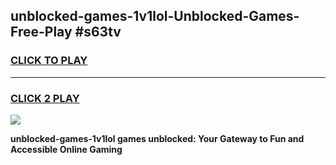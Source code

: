 
## unblocked-games-1v1lol-Unblocked-Games-Free-Play #s63tv
<h3>
<a href="https://us.freeplayer.one?title=unblocked-games-1v1lol&ref=9M">CLICK TO PLAY</a></h3>
<hr>

<h3>
<a href="https://us.freeplayer.one?title=unblocked-games-1v1lol&ref=9M">CLICK 2 PLAY</a>
  
</h3>

<a href="https://us.freeplayer.one?title=unblocked-games-1v1lol&ref=9M"><img src="https://clearcache.store/games.png"></a>


**unblocked-games-1v1lol games unblocked: Your Gateway to Fun and Accessible Online Gaming**
